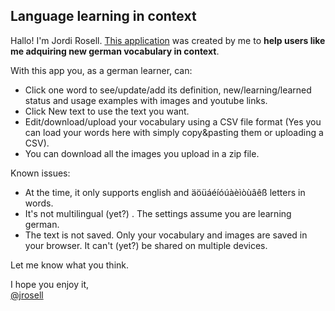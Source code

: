 ## Language learning in context

Hallo! I'm Jordi Rosell. <a href="https://jrosell.github.io/language-learning-in-context/">This application</a> was created by me to <strong>help users like me adquiring new german vocabulary in context</strong>.

With this app you, as a german learner, can:

- Click one word to see/update/add its definition, new/learning/learned status and usage examples with images and youtube links.
- Click New text to use the text you want.
- Edit/download/upload your vocabulary using a CSV file format (Yes you can load your words here with simply copy&pasting them or uploading a CSV).
- You can download all the images you upload in a zip file.

Known issues:

- At the time, it only supports english and äöüáéíóúàèìòùâêß letters in words.</li>
- It's not multilingual (yet?) . The settings assume you are learning german.</li>
- The text is not saved. Only your vocabulary and images are saved in your browser. It can't (yet?) be shared on multiple devices.

Let me know what you think.

I hope you enjoy it,<br><a href="https://mastodon.social/@jrosell">@jrosell</a></p>